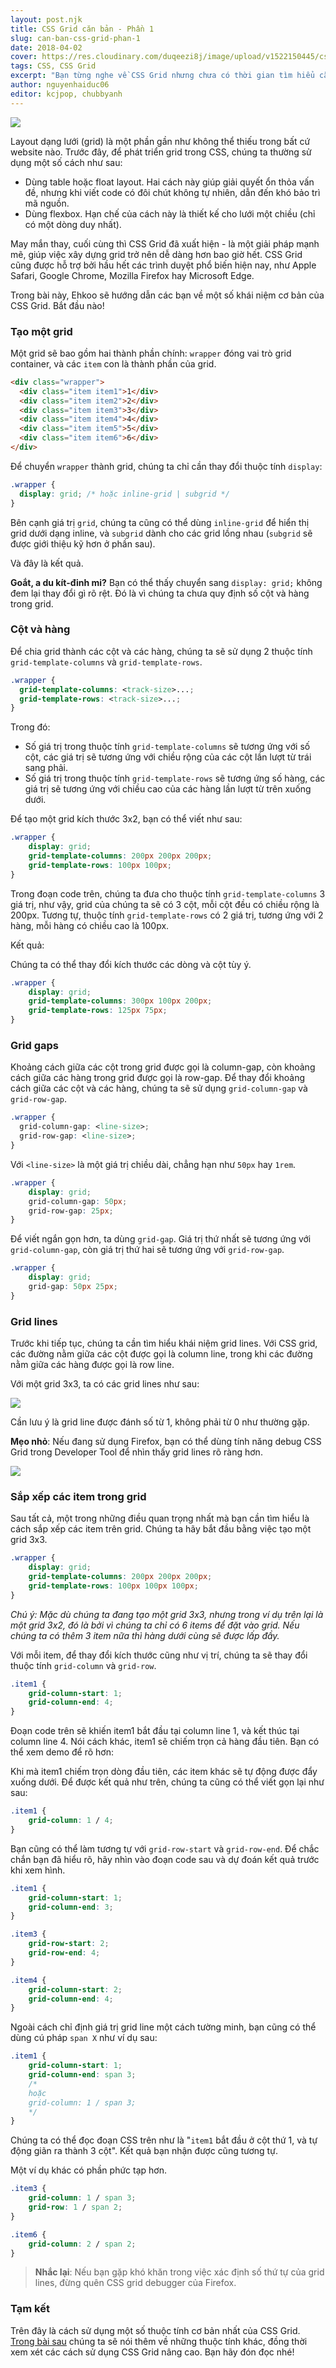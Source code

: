 ```yaml
---
layout: post.njk
title: CSS Grid căn bản - Phần 1
slug: can-ban-css-grid-phan-1
date: 2018-04-02
cover: https://res.cloudinary.com/duqeezi8j/image/upload/v1522150445/cssgrid.025372ef_dcvvub.png
tags: CSS, CSS Grid
excerpt: "Bạn từng nghe về CSS Grid nhưng chưa có thời gian tìm hiểu cặn kẽ? Không sao, Ehkoo sẽ giúp bạn khám phá NGAY những tính năng vượt trội của CSS Grid trong việc xây dựng layout."
author: nguyenhaiduc06
editor: kcjpop, chubbyanh
---
```

![](https://res.cloudinary.com/duqeezi8j/image/upload/v1522150445/cssgrid.025372ef_dcvvub.png)

Layout dạng lưới (grid) là một phần gần như không thể thiếu trong bất cứ website nào. Trước đây, để phát triển grid trong CSS, chúng ta thường sử dụng một số cách như sau:

* Dùng table hoặc float layout. Hai cách này giúp giải quyết ổn thỏa vấn đề, nhưng khi viết code có đôi chút không tự nhiên, dẫn đến khó bảo trì mã nguồn.
* Dùng flexbox. Hạn chế của cách này là thiết kế cho lưới một chiều (chỉ có một dòng duy nhất).

May mắn thay, cuối cùng thì CSS Grid đã xuất hiện - là một giải pháp mạnh mẽ, giúp việc xây dựng grid trở nên dễ dàng hơn bao giờ hết. CSS Grid cũng được hỗ trợ bởi hầu hết các trình duyệt phổ biến hiện nay, như Apple Safari, Google Chrome, Mozilla Firefox hay Microsoft Edge.

Trong bài này, Ehkoo sẽ hướng dẫn các bạn về một số khái niệm cơ bản của CSS Grid. Bắt đầu nào!

### Tạo một grid

Một grid sẽ bao gồm hai thành phần chính: `wrapper` đóng vai trò grid container, và các `item` con là thành phần của grid.

```html
<div class="wrapper">
  <div class="item item1">1</div>
  <div class="item item2">2</div>
  <div class="item item3">3</div>
  <div class="item item4">4</div>
  <div class="item item5">5</div>
  <div class="item item6">6</div>
</div>
```

Để chuyển `wrapper` thành grid, chúng ta chỉ cần thay đổi thuộc tính `display`:

```css
.wrapper {
  display: grid; /* hoặc inline-grid | subgrid */
}
```

Bên cạnh giá trị `grid`, chúng ta cũng có thể dùng `inline-grid` để hiển thị grid dưới dạng inline,  và `subgrid` dành cho các grid lồng nhau (`subgrid` sẽ được giới thiệu kỹ hơn ở phần sau).

Và đây là kết quả.
<script async src="//jsfiddle.net/tv2r4ead/6/embed/result,html,css/"></script>

**Goắt, a du kít-đinh mi?**
Bạn có thể thấy chuyển sang `display: grid;` không đem lại thay đổi gì rõ rệt. Đó là vì chúng ta chưa quy định số cột và hàng trong grid.

### Cột và hàng

Để chia grid thành các cột và các hàng, chúng ta sẽ sử dụng 2 thuộc tính `grid-template-columns` và `grid-template-rows`.

```css
.wrapper {
  grid-template-columns: <track-size>...;
  grid-template-rows: <track-size>...;
}
```

Trong đó:

* Số giá trị trong thuộc tính `grid-template-columns` sẽ tương ứng với số cột, các giá trị sẽ tương ứng với chiều rộng của các cột lần lượt từ trái sang phải.
* Số giá trị trong thuộc tính `grid-template-rows` sẽ tương ứng số hàng, các giá trị sẽ tương ứng  với chiều cao của các hàng lần lượt từ trên xuống dưới.

Để tạo một grid kích thước 3x2, bạn có thể viết như sau:

```css
.wrapper {
    display: grid;
    grid-template-columns: 200px 200px 200px;
    grid-template-rows: 100px 100px;
}
```

Trong đoạn code trên, chúng ta đưa cho thuộc tính `grid-template-columns` 3 giá trị, như vậy, grid của chúng ta sẽ có 3 cột, mỗi cột đều có chiều rộng là 200px. Tương tự, thuộc tính `grid-template-rows` có 2 giá trị, tương ứng với 2 hàng, mỗi hàng có chiều cao là 100px.

Kết quả:

<script async src="//jsfiddle.net/tv2r4ead/10/embed/result,html,css/"></script>

Chúng ta có thể thay đổi kích thước các dòng và cột tùy ý.

```css
.wrapper {
    display: grid;
    grid-template-columns: 300px 100px 200px;
    grid-template-rows: 125px 75px;
}
```

<script async src="//jsfiddle.net/tv2r4ead/11/embed/result,html,css/"></script>

### Grid gaps

Khoảng cách giữa các cột trong grid được gọi là column-gap, còn khoảng cách giữa các hàng trong grid được gọi là row-gap.
Để thay đổi khoảng cách giữa các cột và các hàng, chúng ta sẽ sử dụng `grid-column-gap` và `grid-row-gap`.

```css
.wrapper {
  grid-column-gap: <line-size>;
  grid-row-gap: <line-size>;
}
```

Với `<line-size>` là một giá trị chiều dài, chẳng hạn như `50px` hay `1rem`.

```css
.wrapper {
    display: grid;
    grid-column-gap: 50px;
    grid-row-gap: 25px;
}
```

Để viết ngắn gọn hơn, ta dùng `grid-gap`. Giá trị thứ nhất sẽ tương ứng với `grid-column-gap`, còn giá trị thứ hai sẽ tương ứng với `grid-row-gap`.

```css
.wrapper {
    display: grid;
    grid-gap: 50px 25px;
}
```

<script async src="//jsfiddle.net/tv2r4ead/12/embed/result,html,css/"></script>

### Grid lines

Trước khi tiếp tục, chúng ta cần tìm hiểu khái niệm grid lines. Với CSS grid, các đường nằm giữa các cột được gọi là column line, trong khi các đường nằm giữa các hàng được gọi là row line.

Với một grid 3x3, ta có các grid lines như sau:

![](https://res.cloudinary.com/duqeezi8j/image/upload/v1522576022/i3yuE1s_snye0v.jpg)

Cần lưu ý là grid line được đánh số từ 1, không phải từ 0 như thường gặp.

**Mẹo nhỏ**: Nếu đang sử dụng Firefox, bạn có thể dùng tính năng debug CSS Grid trong Developer Tool để nhìn thấy grid lines rõ ràng hơn.

![](https://res.cloudinary.com/duqeezi8j/image/upload/v1522579953/debugger_zjreqh.png)

### Sắp xếp các item trong grid

Sau tất cả, một trong những điều quan trọng nhất mà bạn cần tìm hiểu là cách sắp xếp các item trên grid. Chúng ta hãy bắt đầu bằng việc tạo một grid 3x3.

```css
.wrapper {
    display: grid;
    grid-template-columns: 200px 200px 200px;
    grid-template-rows: 100px 100px 100px;
}
```
<script async src="//jsfiddle.net/tv2r4ead/14/embed/result,html,css/"></script>

*Chú ý: Mặc dù chúng ta đang tạo một grid 3x3, nhưng trong ví dụ trên lại là một grid 3x2, đó là bởi vì chúng ta chỉ có 6 items để đặt vào grid. Nếu chúng ta có thêm 3 item nữa thì hàng dưới cùng sẽ được lấp đầy.*

Với mỗi item, để thay đổi kích thước cũng như vị trí, chúng ta sẽ thay đổi thuộc tính `grid-column` và `grid-row`.

```css
.item1 {
    grid-column-start: 1;
    grid-column-end: 4;
}
```

Đoạn code trên sẽ khiến item1 bắt đầu tại column line 1, và kết thúc tại column line 4. Nói cách khác, item1 sẽ chiếm trọn cả hàng đầu tiên. Bạn có thể xem demo để rõ hơn:

<script async src="//jsfiddle.net/tv2r4ead/15/embed/result,html,css/"></script>

Khi mà item1 chiếm trọn dòng đầu tiên, các item khác sẽ tự động được đẩy xuống dưới. Để được kết quả như trên, chúng ta cũng có thể viết gọn lại như sau:

```css
.item1 {
    grid-column: 1 / 4;
}
```

Bạn cũng có thể làm tương tự với `grid-row-start` và `grid-row-end`.
Để chắc chắn bạn đã hiểu rõ, hãy nhìn vào đoạn code sau và dự đoán kết quả trước khi xem hình.

```css
.item1 {
    grid-column-start: 1;
    grid-column-end: 3;
}

.item3 {
    grid-row-start: 2;
    grid-row-end: 4;
}

.item4 {
    grid-column-start: 2;
    grid-column-end: 4;
}
```

<script async src="//jsfiddle.net/tv2r4ead/17/embed/result,html,css/"></script>

Ngoài cách chỉ định giá trị grid line một cách tường minh, bạn cũng có thể dùng cú pháp `span X` như ví dụ sau:

```css
.item1 {
    grid-column-start: 1;
    grid-column-end: span 3;
    /*
    hoặc
    grid-column: 1 / span 3;
    */
}
```

Chúng ta có thể đọc đoạn CSS trên như là "`item1` bắt đầu ở cột thứ 1, và tự động giãn ra thành 3 cột". Kết quả bạn nhận được cũng tương tự.

<script async src="//jsfiddle.net/tv2r4ead/19/embed/result,html,css/"></script>

Một ví dụ khác có phần phức tạp hơn.
```css
.item3 {
    grid-column: 1 / span 3;
    grid-row: 1 / span 2;
}

.item6 {
    grid-column: 2 / span 2;
}
```

<script async src="//jsfiddle.net/tv2r4ead/23/embed/result,html,css/"></script>

> **Nhắc lại**: Nếu bạn gặp khó khăn trong việc xác định số thứ tự của grid lines, đừng quên CSS grid debugger của Firefox.


### Tạm kết

Trên đây là cách sử dụng một số thuộc tính cơ bản nhất của CSS Grid. [Trong bài sau](https://ehkoo.com/bai-viet/can-ban-css-grid-phan-2) chúng ta sẽ nói thêm về những thuộc tính khác, đồng thời xem xét các cách sử dụng CSS Grid nâng cao. Bạn hãy đón đọc nhé!
